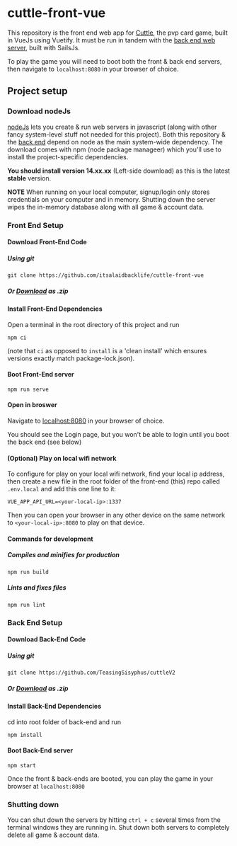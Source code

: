 # cuttle-front-vue
This repository is the front end web app for [Cuttle](https://www.pagat.com/combat/cuttle.html), the pvp card game, built in VueJs using Vuetify. It must be run in tandem with the [back end web server](https://github.com/TeasingSisyphus/cuttleV2), built with SailsJs.

To play the game you will need to boot both the front & back end servers, then navigate to `localhost:8080` in your browser of choice.
## Project setup
### Download nodeJs
[nodeJs](https://nodejs.org/en/) lets you create & run web servers in javascript (along with other fancy system-level stuff not needed for this project). Both this repository & the [back end]((https://github.com/TeasingSisyphus/cuttleV2)) depend on node as the main system-wide dependency. The download comes with npm (node package manageer) which you'll use to install the project-specific dependencies.

**You should install version 14.xx.xx** (Left-side download) as this is the latest **stable** version.

**NOTE** When running on your local computer, signup/login only stores credentials on your computer and in memory. Shutting down the server wipes the in-memory database along with all game & account data.

### Front End Setup
#### Download Front-End Code
##### Using git
```
git clone https://github.com/itsalaidbacklife/cuttle-front-vue
```
##### Or [Download](https://github.com/itsalaidbacklife/cuttle-front-vue/archive/refs/heads/main.zip) as .zip
#### Install Front-End Dependencies
Open a terminal in the root directory of this project and run
```
npm ci
```
(note that `ci` as opposed to `install` is a 'clean install' which ensures versions exactly match package-lock.json).
#### Boot Front-End server
```
npm run serve
```

#### Open in broswer
Navigate to [localhost:8080](http:localhost:8080) in your browser of choice.

You should see the Login page, but you won't be able to login until you boot the back end (see below)
#### (Optional) Play on local wifi network
To configure for play on your local wifi network, find your local ip address, then create a new file in the root folder of the front-end (this) repo called `.env.local` and add this one line to it:
```
VUE_APP_API_URL=<your-local-ip>:1337
```
Then you can open your browser in any other device on the same network to `<your-local-ip>:8080` to play on that device.

#### Commands for development
##### Compiles and minifies for production
```
npm run build
```

##### Lints and fixes files
```
npm run lint
```


### Back End Setup
#### Download Back-End Code
##### Using git
```
git clone https://github.com/TeasingSisyphus/cuttleV2
```
##### Or [Download](https://github.com/TeasingSisyphus/cuttleV2/archive/refs/heads/main.zip) as .zip
#### Install Back-End Dependencies
cd into root folder of back-end and run
```
npm install
```
#### Boot Back-End server
```
npm start
```
Once the front & back-ends are booted, you can play the game in your browser at `localhost:8080`

### Shutting down
You can shut down the servers by hitting `ctrl + c` several times from the terminal windows they are running in. Shut down both servers to completely delete all game & account data.